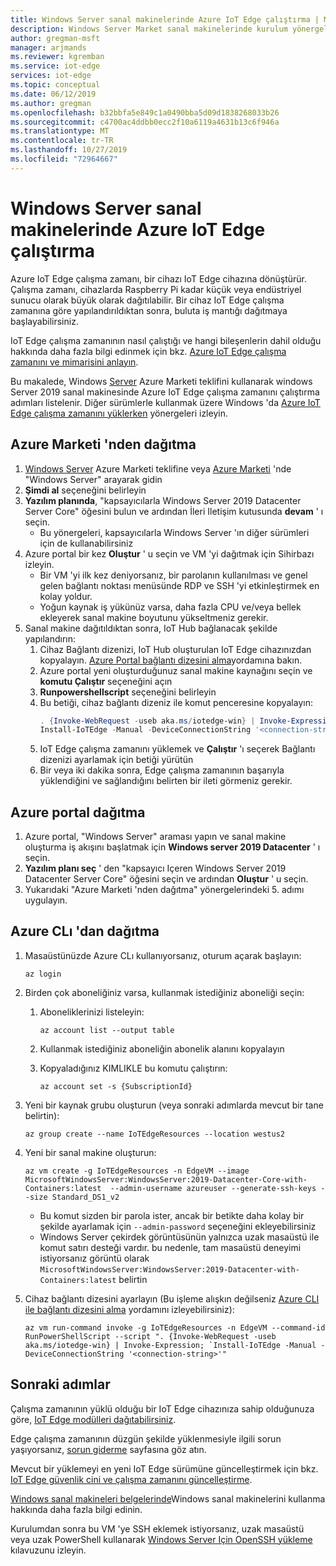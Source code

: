 ```yaml
---
title: Windows Server sanal makinelerinde Azure IoT Edge çalıştırma | Microsoft Docs
description: Windows Server Market sanal makinelerinde kurulum yönergelerini Azure IoT Edge
author: gregman-msft
manager: arjmands
ms.reviewer: kgremban
ms.service: iot-edge
services: iot-edge
ms.topic: conceptual
ms.date: 06/12/2019
ms.author: gregman
ms.openlocfilehash: b32bbfa5e849c1a0490bba5d09d1838268033b26
ms.sourcegitcommit: c4700ac4ddbb0ecc2f10a6119a4631b13c6f946a
ms.translationtype: MT
ms.contentlocale: tr-TR
ms.lasthandoff: 10/27/2019
ms.locfileid: "72964667"
---
```

# <a name="run-azure-iot-edge-on-windows-server-virtual-machines"></a>Windows Server sanal makinelerinde Azure IoT Edge çalıştırma

Azure IoT Edge çalışma zamanı, bir cihazı IoT Edge cihazına dönüştürür. Çalışma zamanı, cihazlarda Raspberry Pi kadar küçük veya endüstriyel sunucu olarak büyük olarak dağıtılabilir. Bir cihaz IoT Edge çalışma zamanına göre yapılandırıldıktan sonra, buluta iş mantığı dağıtmaya başlayabilirsiniz.

IoT Edge çalışma zamanının nasıl çalıştığı ve hangi bileşenlerin dahil olduğu hakkında daha fazla bilgi edinmek için bkz. [Azure IoT Edge çalışma zamanını ve mimarisini anlayın](iot-edge-runtime.md).

Bu makalede, Windows [Server](https://azuremarketplace.microsoft.com/marketplace/apps/microsoftwindowsserver.windowsserver?tab=Overview) Azure Marketi teklifini kullanarak windows Server 2019 sanal makinesinde Azure IoT Edge çalışma zamanını çalıştırma adımları listelenir. Diğer sürümlerle kullanmak üzere Windows 'da [Azure IoT Edge çalışma zamanını yüklerken](how-to-install-iot-edge-windows.md) yönergeleri izleyin.

## <a name="deploy-from-the-azure-marketplace"></a>Azure Marketi 'nden dağıtma

1.  [Windows Server](https://azuremarketplace.microsoft.com/marketplace/apps/microsoftwindowsserver.windowsserver?tab=Overview) Azure Marketi teklifine veya [Azure Marketi](https://azuremarketplace.microsoft.com/) 'nde "Windows Server" arayarak gidin
2.  **Şimdi al** seçeneğini belirleyin 
3.  **Yazılım planında**, "kapsayıcılarla Windows Server 2019 Datacenter Server Core" öğesini bulun ve ardından İleri Iletişim kutusunda **devam** ' ı seçin.
    * Bu yönergeleri, kapsayıcılarla Windows Server 'ın diğer sürümleri için de kullanabilirsiniz
4.  Azure portal bir kez **Oluştur** ' u seçin ve VM 'yi dağıtmak için Sihirbazı izleyin. 
    *   Bir VM 'yi ilk kez deniyorsanız, bir parolanın kullanılması ve genel gelen bağlantı noktası menüsünde RDP ve SSH 'yi etkinleştirmek en kolay yoldur. 
    *   Yoğun kaynak iş yükünüz varsa, daha fazla CPU ve/veya bellek ekleyerek sanal makine boyutunu yükseltmeniz gerekir.
5.  Sanal makine dağıtıldıktan sonra, IoT Hub bağlanacak şekilde yapılandırın:
    1.  Cihaz Bağlantı dizenizi, IoT Hub oluşturulan IoT Edge cihazınızdan kopyalayın. [Azure Portal bağlantı dizesini alma](how-to-register-device.md#retrieve-the-connection-string-in-the-azure-portal)yordamına bakın.
    1.  Azure portal yeni oluşturduğunuz sanal makine kaynağını seçin ve **komutu Çalıştır** seçeneğini açın
    1.  **Runpowershellscript** seçeneğini belirleyin
    1.  Bu betiği, cihaz bağlantı dizeniz ile komut penceresine kopyalayın: 
        ```powershell
        . {Invoke-WebRequest -useb aka.ms/iotedge-win} | Invoke-Expression; `
        Install-IoTEdge -Manual -DeviceConnectionString '<connection-string>'
        ```
    1.  IoT Edge çalışma zamanını yüklemek ve **Çalıştır** 'ı seçerek Bağlantı dizenizi ayarlamak için betiği yürütün
    1.  Bir veya iki dakika sonra, Edge çalışma zamanının başarıyla yüklendiğini ve sağlandığını belirten bir ileti görmeniz gerekir.

## <a name="deploy-from-the-azure-portal"></a>Azure portal dağıtma

1. Azure portal, "Windows Server" araması yapın ve sanal makine oluşturma iş akışını başlatmak için **Windows server 2019 Datacenter** ' ı seçin. 
2. **Yazılım planı seç** ' den "kapsayıcı Içeren Windows Server 2019 Datacenter Server Core" öğesini seçin ve ardından **Oluştur** ' u seçin.
3. Yukarıdaki "Azure Marketi 'nden dağıtma" yönergelerindeki 5. adımı uygulayın.

## <a name="deploy-from-azure-cli"></a>Azure CLı 'dan dağıtma

1. Masaüstünüzde Azure CLı kullanıyorsanız, oturum açarak başlayın:

   ```azurecli-interactive
   az login
   ```

1. Birden çok aboneliğiniz varsa, kullanmak istediğiniz aboneliği seçin:
   1. Aboneliklerinizi listeleyin:

      ```azurecli-interactive
      az account list --output table
      ```

   1. Kullanmak istediğiniz aboneliğin abonelik alanını kopyalayın
   1. Kopyaladığınız KIMLIKLE bu komutu çalıştırın:

      ```azurecli-interactive 
      az account set -s {SubscriptionId}
      ```

1. Yeni bir kaynak grubu oluşturun (veya sonraki adımlarda mevcut bir tane belirtin):

   ```azurecli-interactive
   az group create --name IoTEdgeResources --location westus2
   ```

1. Yeni bir sanal makine oluşturun:

   ```azurecli-interactive
   az vm create -g IoTEdgeResources -n EdgeVM --image MicrosoftWindowsServer:WindowsServer:2019-Datacenter-Core-with-Containers:latest  --admin-username azureuser --generate-ssh-keys --size Standard_DS1_v2
   ```

   * Bu komut sizden bir parola ister, ancak bir betikte daha kolay bir şekilde ayarlamak için `--admin-password` seçeneğini ekleyebilirsiniz
   * Windows Server çekirdek görüntüsünün yalnızca uzak masaüstü ile komut satırı desteği vardır. bu nedenle, tam masaüstü deneyimi istiyorsanız görüntü olarak `MicrosoftWindowsServer:WindowsServer:2019-Datacenter-with-Containers:latest` belirtin

1. Cihaz bağlantı dizesini ayarlayın (Bu işleme alışkın değilseniz [Azure CLI ile bağlantı dizesini alma](how-to-register-device.md#retrieve-the-connection-string-with-the-azure-cli) yordamını izleyebilirsiniz):

   ```azurecli-interactive
   az vm run-command invoke -g IoTEdgeResources -n EdgeVM --command-id RunPowerShellScript --script ". {Invoke-WebRequest -useb aka.ms/iotedge-win} | Invoke-Expression; `Install-IoTEdge -Manual -DeviceConnectionString '<connection-string>'"
   ```

## <a name="next-steps"></a>Sonraki adımlar

Çalışma zamanının yüklü olduğu bir IoT Edge cihazınıza sahip olduğunuza göre, [IoT Edge modülleri dağıtabilirsiniz](how-to-deploy-modules-portal.md).

Edge çalışma zamanının düzgün şekilde yüklenmesiyle ilgili sorun yaşıyorsanız, [sorun giderme](troubleshoot.md) sayfasına göz atın.

Mevcut bir yüklemeyi en yeni IoT Edge sürümüne güncelleştirmek için bkz. [IoT Edge güvenlik cini ve çalışma zamanını güncelleştirme](how-to-update-iot-edge.md).

[Windows sanal makineleri belgelerinde](https://docs.microsoft.com/azure/virtual-machines/windows/)Windows sanal makinelerini kullanma hakkında daha fazla bilgi edinin.

Kurulumdan sonra bu VM 'ye SSH eklemek istiyorsanız, uzak masaüstü veya uzak PowerShell kullanarak [Windows Server Için OpenSSH yükleme](https://docs.microsoft.com/windows-server/administration/openssh/openssh_install_firstuse#installing-openssh-with-powershell) kılavuzunu izleyin.
